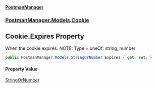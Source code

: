 #### [PostmanManager](PostmanManager.md 'PostmanManager')
### [PostmanManager.Models](PostmanManager.md#PostmanManager.Models 'PostmanManager.Models').[Cookie](PostmanManager.md#PostmanManager.Models.Cookie 'PostmanManager.Models.Cookie')

## Cookie.Expires Property

When the cookie expires.
NOTE: Type = oneOf: string, number

```csharp
public PostmanManager.Models.StringOrNumber Expires { get; set; }
```

#### Property Value
[StringOrNumber](PostmanManager.md#PostmanManager.Models.StringOrNumber 'PostmanManager.Models.StringOrNumber')